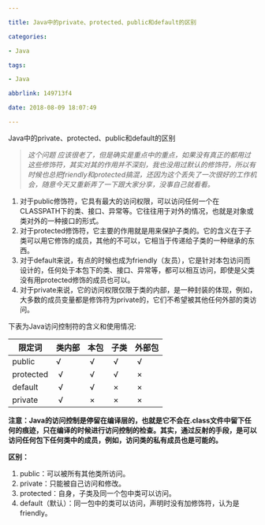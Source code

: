 ```yaml
---

title: Java中的private、protected、public和default的区别

categories:

- Java

tags:

- Java

abbrlink: 149713f4

date: 2018-08-09 18:07:49

---
```


Java中的private、protected、public和default的区别


> *这个问题 应该很老了，但是确实是重点中的重点，如果没有真正的都用过这些修饰符，其实对其的作用并不深刻，我也没用过默认的修饰符，所以有时候也总把friendly和protected搞混，还因为这个丢失了一次很好的工作机会，随意今天又重新弄了一下跟大家分享，没事自己就看看。*

<!-- more -->

1. 对于public修饰符，它具有最大的访问权限，可以访问任何一个在CLASSPATH下的类、接口、异常等。它往往用于对外的情况，也就是对象或类对外的一种接口的形式。
2. 对于protected修饰符，它主要的作用就是用来保护子类的。它的含义在于子类可以用它修饰的成员，其他的不可以，它相当于传递给子类的一种继承的东西。
3. 对于default来说，有点的时候也成为friendly（友员），它是针对本包访问而设计的，任何处于本包下的类、接口、异常等，都可以相互访问，即使是父类没有用protected修饰的成员也可以。
4. 对于private来说，它的访问权限仅限于类的内部，是一种封装的体现，例如，大多数的成员变量都是修饰符为private的，它们不希望被其他任何外部的类访问。

下表为Java访问控制符的含义和使用情况:

限定词|类内部|本包|子类|外部包
---|---|---|---|---
public    | √ | √ | √ | √
protected | √ | √ | √ | ×
default   | √ | √ | × | ×
private   | √ | × | × | ×

**注意：Java的访问控制是停留在编译层的，也就是它不会在.class文件中留下任何的痕迹，只在编译的时候进行访问控制的检查。其实，通过反射的手段，是可以访问任何包下任何类中的成员，例如，访问类的私有成员也是可能的。**

**区别：**
1. public：可以被所有其他类所访问。
2. private：只能被自己访问和修改。
3. protected：自身，子类及同一个包中类可以访问。
4. default（默认）：同一包中的类可以访问，声明时没有加修饰符，认为是friendly。
